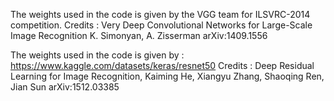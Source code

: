 The weights used in the code is given by the VGG team for ILSVRC-2014 competition.
Credits : Very Deep Convolutional Networks for Large-Scale Image Recognition K. Simonyan, A. Zisserman arXiv:1409.1556

The weights used in the code is given by : https://www.kaggle.com/datasets/keras/resnet50
Credits : Deep Residual Learning for Image Recognition, Kaiming He, Xiangyu Zhang, Shaoqing Ren, Jian Sun arXiv:1512.03385 
